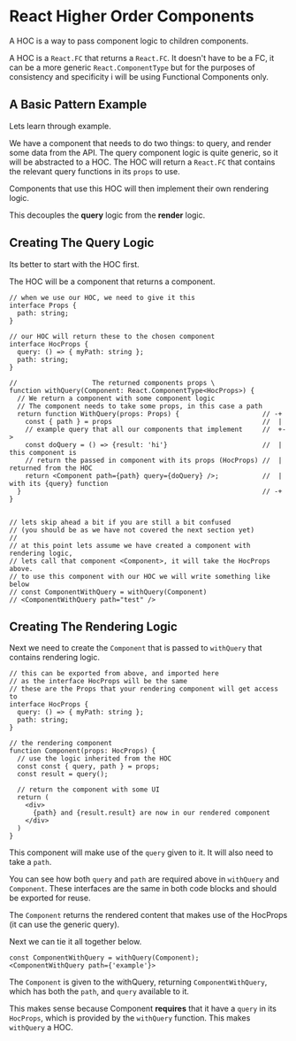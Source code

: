 # React Higher Order Components

A HOC is a way to pass component logic to children components.

A HOC is a `React.FC` that returns a `React.FC`.
It doesn't have to be a FC, it can be a more generic `React.ComponentType`
but for the purposes of consistency and specificity i will be using Functional Components only.

## A Basic Pattern Example

Lets learn through example.

We have a component that needs to do two things: to query,
and render some data from the API. The query component logic is quite generic,
so it will be abstracted to a HOC.
The HOC will return a `React.FC` that contains the relevant query functions in its `props` to use.

Components that use this HOC will then implement their own rendering logic.

This decouples the **query** logic from the **render** logic.

## Creating The Query Logic

Its better to start with the HOC first.

The HOC will be a component that returns a component.

```tsx
// when we use our HOC, we need to give it this
interface Props {
  path: string;
}

// our HOC will return these to the chosen component
interface HocProps {
  query: () => { myPath: string };
  path: string;
}

//                   The returned components props \
function withQuery(Component: React.ComponentType<HocProps>) {
  // We return a component with some component logic
  // The component needs to take some props, in this case a path
  return function WithQuery(props: Props) {                     // -+
    const { path } = props                                      //  |
    // example query that all our components that implement     //  +->
    const doQuery = () => {result: 'hi'}                        //  | this component is
    // return the passed in component with its props (HocProps) //  | returned from the HOC
    return <Component path={path} query={doQuery} />;           //  | with its {query} function
  }                                                             // -+
}


// lets skip ahead a bit if you are still a bit confused
// (you should be as we have not covered the next section yet)
//
// at this point lets assume we have created a component with rendering logic,
// lets call that component <Component>, it will take the HocProps above.
// to use this component with our HOC we will write something like below
// const ComponentWithQuery = withQuery(Component)
// <ComponentWithQuery path="test" />
```

## Creating The Rendering Logic

Next we need to create the `Component` that is passed to `withQuery`
that contains rendering logic.

```tsx
// this can be exported from above, and imported here
// as the interface HocProps will be the same
// these are the Props that your rendering component will get access to
interface HocProps {
  query: () => { myPath: string };
  path: string;
}

// the rendering component
function Component(props: HocProps) {
  // use the logic inherited from the HOC
  const const { query, path } = props;
  const result = query();

  // return the component with some UI
  return (
    <div>
      {path} and {result.result} are now in our rendered component
    </div>
  )
}
```

This component will make use of the `query` given to it.
It will also need to take a `path`.

You can see how both `query` and `path` are required above in `withQuery` and `Component`.
These interfaces are the same in both code blocks and should be exported for reuse.

The `Component` returns the rendered content that makes use of the HocProps
(it can use the generic query).

Next we can tie it all together below.

```tsx
const ComponentWithQuery = withQuery(Component);
<ComponentWithQuery path={'example'}>
```

The `Component` is given to the withQuery, returning `ComponentWithQuery`,
which has both the `path`, and `query` available to it.

This makes sense because Component **requires** that it have a `query` in its `HocProps`,
which is provided by the `withQuery` function. This makes `withQuery` a HOC.
